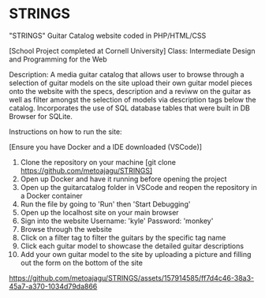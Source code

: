 # STRINGS
"STRINGS" Guitar Catalog website coded in PHP/HTML/CSS

[School Project completed at Cornell University]
Class: Intermediate Design and Programming for the Web

Description: A media guitar catalog that allows user to browse through a selection of guitar models on the site
upload their own guitar model pieces onto the website with the specs, description and a reviww on the guitar 
as well as filter amongst the selection of models via description tags below the catalog. 
Incorporates the use of SQL database tables that were built in DB Browser for SQLite.

Instructions on how to run the site:

[Ensure you have Docker and a IDE downloaded (VSCode)]
1.  Clone the repository on your machine [git clone https://github.com/metoajagu/STRINGS]
2.  Open up Docker and have it running before opening the project
3.  Open up the guitarcatalog folder in VSCode and reopen the repository in a Docker container
4.  Run the file by going to  'Run' then 'Start Debugging' 
5.  Open up the localhost site on your main browser
6.  Sign into the website  Username: 'kyle' Password: 'monkey'
7.  Browse through the website
8.  Click on a filter tag to filter the guitars by the specific tag name
9.  Click each guitar model to showcase the detailed guitar descriptions
10.  Add your own guitar model to the site by uploading a picture and filling out the form on the bottom of the site




https://github.com/metoajagu/STRINGS/assets/157914585/ff7d4c46-38a3-45a7-a370-1034d79da866

